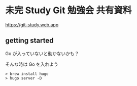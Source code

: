 # 未完 Study Git 勉強会 共有資料

https://git-study.web.app

## getting started

Go が入っていないと動かないかも？

そんな時は Go を入れよう

```
> brew install hugo
> hugo server -D
```

